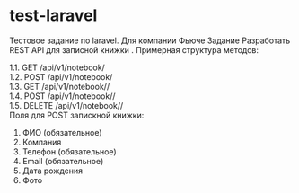 # test-laravel
Тестовое задание по laravel. Для компании Фьюче
Задание
Разработать REST API для записной книжки . Примерная структура методов:

1.1. GET /api/v1/notebook/<br>
1.2. POST /api/v1/notebook/<br>
1.3. GET /api/v1/notebook/<id>/<br>
1.4. POST /api/v1/notebook/<id>/<br>
1.5. DELETE /api/v1/notebook/<id>/<br>
Поля для POST запискной книжки:

1. ФИО (обязательное)
2. Компания
3. Телефон (обязательное)
4. Email (обязательное)
5. Дата рождения 
6. Фото
